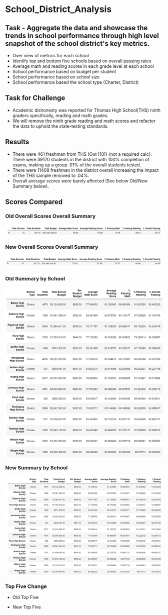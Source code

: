 # School_District_Analysis

## Task - Aggregate the data and showcase the trends in school performance through high level snapshot of the school district's key metrics.
- Over view of metrics for each school
- Identify top and bottom five schools based on overall passing rates
- Average math and reading scores in each grade level at each school
- School performance based on budget per student
- School performance based on school size
- School performance based the school type (Charter, District)

## Task for Challenge
- Academic dishonesty was reported for Thomas High School(THS) ninth graders specifically, reading and math grades.
- We will remove the ninth grade reading and math scores and refactor the data to uphold the state-testing standards.

## Results
- There were 461 freshman from THS (Out [10]) {not a required calc}.  There were 39170 students in the district with 100% completion of exams, making up a group .01% of the overall students tested.
- There were 11408 freshman in the district overall increasing the impact of the THS sample removed to .04%.
- Overall average scores were barely affected (See below Old/New Summary below).

## Scores Compared

### Old Overall Scores Overall Summary
![Old_Summary](Resources/Old_Summary.PNG)

### New Overall Scores Overall Summary
![New_Summary](Resources/New_Summary.PNG)

### Old Summary by School
![Old_District_Summary](Resources/Old_District_Summary.PNG)

### New Summary by School
![New_District_Summary](Resources/New_District_Summary.PNG)

### Top Five Change
- Old Top Five


- New Top Five


